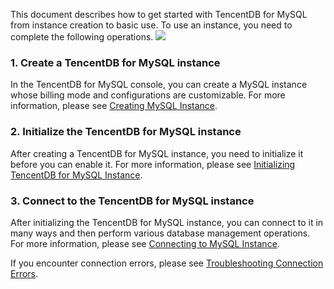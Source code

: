 This document describes how to get started with TencentDB for MySQL from instance creation to basic use. To use an instance, you need to complete the following operations.
![](https://main.qcloudimg.com/raw/397dbb3f8755e4a280aa9ede45ba2725.png)

### 1. Create a TencentDB for MySQL instance
In the TencentDB for MySQL console, you can create a MySQL instance whose billing mode and configurations are customizable. For more information, please see [Creating MySQL Instance](https://intl.cloud.tencent.com/document/product/236/37785).

### 2. Initialize the TencentDB for MySQL instance
After creating a TencentDB for MySQL instance, you need to initialize it before you can enable it. For more information, please see [Initializing TencentDB for MySQL Instance](https://intl.cloud.tencent.com/document/product/236/3128).

### 3. Connect to the TencentDB for MySQL instance
After initializing the TencentDB for MySQL instance, you can connect to it in many ways and then perform various database management operations. For more information, please see [Connecting to MySQL Instance](https://intl.cloud.tencent.com/document/product/236/37788).

If you encounter connection errors, please see [Troubleshooting Connection Errors](https://intl.cloud.tencent.com/document/product/236/37864).

